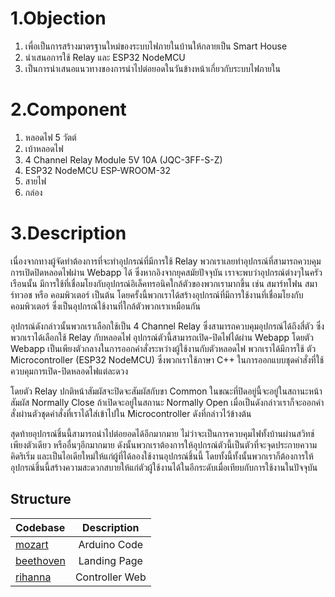 # 1.Objection
  1. เพื่อเป็นการสร้างมาตรฐานใหม่ของระบบไฟภายในบ้านให้กลายเป็น Smart House
  2. นำเสนอการใช้ Relay และ ESP32 NodeMCU 
  3. เป็นการนำเสนอแนวทางของการนำไปต่อยอดในวันข้างหน้าเกี่ยวกับระบบไฟภายใน


# 2.Component
  1. หลอดไฟ 5 วัตต์
  2. เบ้าหลอดไฟ
  3. 4 Channel Relay Module 5V 10A (JQC-3FF-S-Z)
  4. ESP32 NodeMCU ESP-WROOM-32
  5. สายไฟ
  6. กล่อง


# 3.Description
  เนื่องจากทางผู้จัดทำต้องการที่จะทำอุปกรณ์ที่มีการใช้ Relay พวกเราเลยทำอุปกรณ์ที่สามารถควบคุมการเปิดปิดหลอดไฟผ่าน Webapp ได้ ซึ่งหากอิงจากยุคสมัยปัจจุบัน เราจะพบว่าอุปกรณ์ต่างๆในครัวเรือนนั้น มีการใช้ที่เชื่อมโยงกับอุปกรณ์อิเล็คทรอนิคใกล้ตัวของพวกเรามากขึ้น เช่น สมาร์ทโฟน สมาร์ทวอช หรือ คอมพิวเตอร์ เป็นต้น โดยครั้งนี้พวกเราได้สร้างอุปกรณ์ที่มีการใช้งานที่เชื่อมโยงกับ คอมพิวเตอร์ ซึ่งเป็นอุปกรณ์ใช้งานที่ใกล้ตัวพวกเราเหมือนกัน

อุปกรณ์ดังกล่าวนั้นพวกเราเลือกใช้เป็น 4 Channel Relay ซึ่งสามารถควบคุมอุปกรณ์ได้ถึงสี่ตัว ซึ่งพวกเราได้เลือกใช้ Relay กับหลอดไฟ อุปกรณ์ตัวนี้สามารถเปิด-ปิดไฟได้ผ่าน Webapp โดยตัว Webapp เป็นเพียงตัวกลางในการออกคำสั่งระหว่างผู้ใช้งานกับตัวหลอดไฟ พวกเราได้มีการใช้ ตัว Microcontroller (ESP32 NodeMCU) ซึ่งพวกเราใช้ภาษา C++ ในการออกแบบชุดคำสั่งที่ใช้ควบคุมการเปิด-ปิดหลอดไฟแต่ละดวง

โดยตัว Relay ปกติหน้าสัมผัสจะปิดจะสัมผัสกับขา Common ในขณะที่ปิดอยู่นี้จะอยู่ในสถานะหน้าสัมผัส Normally Close ถ้าเปิดจะอยู่ในสถานะ Normally Open เมื่อเป็นดังกล่าวเราก็จะออกคำสั่งผ่านตัวชุดคำสั่งที่เราได้ใส่เข้าไปใน Microcontroller ดังที่กล่าวไว้ข้างต้น

สุดท้ายอุปกรณ์ชิ้นนี้สามารถนำไปต่อยอดได้อีกมากมาย ไม่ว่าจะเป็นการควบคุมไฟทั้งบ้านผ่านสวิทช์เพียงตัวเดียว หรืออื่นๆอีกมากมาย ดังนั้นพวกเราต้องการให้อุปกรณ์ตัวนี้เป็นตัวที่จะจุดประกายความคิดริเริ่ม และเป็นไอเดียใหม่ให้แก่ผู้ที่ได้ลองใช้งานอุปกรณ์ชิ้นนี้ โดยทั้งนี้ทั้งนั้นพวกเราก็ต้องการให้อุปกรณ์ชิ้นนี้สร้างความสะดวกสบายให้แก่ตัวผู้ใช้งานได้ในอีกระดับเมื่อเทียบกับการใช้งานในปัจจุบัน



## Structure

| Codebase              |      Description      |
| :-------------------- | :-------------------: |
| [mozart](mozart)      |      Arduino Code     |
| [beethoven](beethoven)|      Landing Page     |
| [rihanna](rihanna)    |     Controller Web    |

